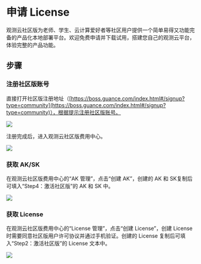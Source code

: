 # 申请 License
观测云社区版为老师、学生、云计算爱好者等社区用户提供一个简单易得又功能完备的产品化本地部署平台。欢迎免费申请并下载试用，搭建您自己的观测云平台，体验完整的产品功能。

## 步骤


### 注册社区版账号
直接打开社区版注册地址（[https://boss.guance.com/index.html#/signup?type=community](https://boss.guance.com/index.html#/signup?type=community)），根据提示注册社区版账号。

![](img/6.deployment_3.png)

注册完成后，进入观测云社区版费用中心。

![](img/6.deployment_4.png)

### 获取 AK/SK

在观测云社区版费用中心的“AK 管理”，点击“创建 AK”，创建的 AK 和 SK复制后可填入“Step4：激活社区版”的 AK 和 SK 中。

![](img/6.deployment_5.png)

### 获取 License

在观测云社区版费用中心的“License 管理”，点击“创建 License”，创建 License 时需要同意社区版用户许可协议并通过手机验证。创建的 License 复制后可填入“Step2：激活社区版”的 License 文本中。

![](img/6.deployment_6.png)